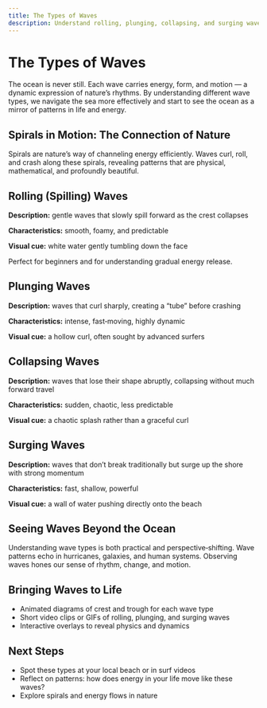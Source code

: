 ```yaml
---
title: The Types of Waves
description: Understand rolling, plunging, collapsing, and surging waves — how they move, where they appear, and how to read their energy.
---
```


# The Types of Waves

The ocean is never still. Each wave carries energy, form, and motion — a dynamic expression of nature’s rhythms. By understanding different wave types, we navigate the sea more effectively and start to see the ocean as a mirror of patterns in life and energy.

## Spirals in Motion: The Connection of Nature
Spirals are nature’s way of channeling energy efficiently. Waves curl, roll, and crash along these spirals, revealing patterns that are physical, mathematical, and profoundly beautiful.

## Rolling (Spilling) Waves
**Description:** gentle waves that slowly spill forward as the crest collapses

**Characteristics:** smooth, foamy, and predictable

**Visual cue:** white water gently tumbling down the face

Perfect for beginners and for understanding gradual energy release.

## Plunging Waves
**Description:** waves that curl sharply, creating a “tube” before crashing

**Characteristics:** intense, fast‑moving, highly dynamic

**Visual cue:** a hollow curl, often sought by advanced surfers

## Collapsing Waves
**Description:** waves that lose their shape abruptly, collapsing without much forward travel

**Characteristics:** sudden, chaotic, less predictable

**Visual cue:** a chaotic splash rather than a graceful curl

## Surging Waves
**Description:** waves that don’t break traditionally but surge up the shore with strong momentum

**Characteristics:** fast, shallow, powerful

**Visual cue:** a wall of water pushing directly onto the beach

## Seeing Waves Beyond the Ocean
Understanding wave types is both practical and perspective‑shifting. Wave patterns echo in hurricanes, galaxies, and human systems. Observing waves hones our sense of rhythm, change, and motion.

## Bringing Waves to Life
- Animated diagrams of crest and trough for each wave type
- Short video clips or GIFs of rolling, plunging, and surging waves
- Interactive overlays to reveal physics and dynamics

## Next Steps
- Spot these types at your local beach or in surf videos
- Reflect on patterns: how does energy in your life move like these waves?
- Explore spirals and energy flows in nature


